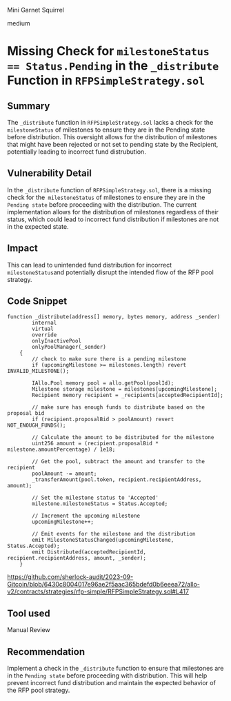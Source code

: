 Mini Garnet Squirrel

medium

# Missing Check for `milestoneStatus == Status.Pending` in the `_distribute` Function in `RFPSimpleStrategy.sol`
## Summary
The `_distribute` function in `RFPSimpleStrategy.sol` lacks a check for the `milestoneStatus` of milestones to ensure they are in the Pending state before distribution. This oversight allows for the distribution of milestones that might have been rejected or not set to pending state by the Recipient, potentially leading to incorrect fund distrubution.
## Vulnerability Detail
In the `_distribute` function of `RFPSimpleStrategy.sol`, there is a missing check for the` milestoneStatus` of milestones to ensure they are in the `Pending state` before proceeding with the distribution. The current implementation allows for the distribution of milestones regardless of their status, which could lead to incorrect fund distribution if milestones are not in the expected state.
## Impact
This can lead to unintended fund distribution for incorrect `milestoneStatus`and potentially disrupt the intended flow of the RFP pool strategy.
## Code Snippet
```solidity
function _distribute(address[] memory, bytes memory, address _sender)
        internal
        virtual
        override
        onlyInactivePool
        onlyPoolManager(_sender)
    {
        // check to make sure there is a pending milestone
        if (upcomingMilestone >= milestones.length) revert INVALID_MILESTONE();

        IAllo.Pool memory pool = allo.getPool(poolId);
        Milestone storage milestone = milestones[upcomingMilestone];
        Recipient memory recipient = _recipients[acceptedRecipientId];

        // make sure has enough funds to distribute based on the proposal bid
        if (recipient.proposalBid > poolAmount) revert NOT_ENOUGH_FUNDS();

        // Calculate the amount to be distributed for the milestone
        uint256 amount = (recipient.proposalBid * milestone.amountPercentage) / 1e18;

        // Get the pool, subtract the amount and transfer to the recipient
        poolAmount -= amount;
        _transferAmount(pool.token, recipient.recipientAddress, amount);

        // Set the milestone status to 'Accepted'
        milestone.milestoneStatus = Status.Accepted;

        // Increment the upcoming milestone
        upcomingMilestone++;

        // Emit events for the milestone and the distribution
        emit MilestoneStatusChanged(upcomingMilestone, Status.Accepted);
        emit Distributed(acceptedRecipientId, recipient.recipientAddress, amount, _sender);
    }
```
https://github.com/sherlock-audit/2023-09-Gitcoin/blob/6430c8004017e96ae2f5aac365bdefd0b6eeea72/allo-v2/contracts/strategies/rfp-simple/RFPSimpleStrategy.sol#L417
## Tool used

Manual Review

## Recommendation
Implement a check in the `_distribute` function to ensure that milestones are in the `Pending state` before proceeding with distribution. This will help prevent incorrect fund distribution and maintain the expected behavior of the RFP pool strategy.
